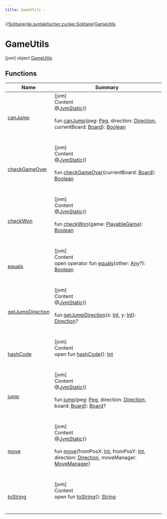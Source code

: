 ```yaml
---
title: GameUtils -
---
```

//[Solitaire](../../index.md)/[de.syntaktischer.zucker.Solitaire](../index.md)/[GameUtils](index.md)



# GameUtils  
 [jvm] object [GameUtils](index.md)   


## Functions  
  
|  Name|  Summary| 
|---|---|
| <a name="de.syntaktischer.zucker.Solitaire/GameUtils/canJump/#de.syntaktischer.zucker.Solitaire.Peg#de.syntaktischer.zucker.Solitaire.Direction#de.syntaktischer.zucker.Solitaire.Board/PointingToDeclaration/"></a>[canJump](can-jump.md)| <a name="de.syntaktischer.zucker.Solitaire/GameUtils/canJump/#de.syntaktischer.zucker.Solitaire.Peg#de.syntaktischer.zucker.Solitaire.Direction#de.syntaktischer.zucker.Solitaire.Board/PointingToDeclaration/"></a>[jvm]  <br>Content  <br>@[JvmStatic](https://kotlinlang.org/api/latest/jvm/stdlib/kotlin.jvm/-jvm-static/index.html)()  <br>  <br>fun [canJump](can-jump.md)(peg: [Peg](../-peg/index.md), direction: [Direction](../-direction/index.md), currentBoard: [Board](../-board/index.md)): [Boolean](https://kotlinlang.org/api/latest/jvm/stdlib/kotlin/-boolean/index.html)  <br><br><br>
| <a name="de.syntaktischer.zucker.Solitaire/GameUtils/checkGameOver/#de.syntaktischer.zucker.Solitaire.Board/PointingToDeclaration/"></a>[checkGameOver](check-game-over.md)| <a name="de.syntaktischer.zucker.Solitaire/GameUtils/checkGameOver/#de.syntaktischer.zucker.Solitaire.Board/PointingToDeclaration/"></a>[jvm]  <br>Content  <br>@[JvmStatic](https://kotlinlang.org/api/latest/jvm/stdlib/kotlin.jvm/-jvm-static/index.html)()  <br>  <br>fun [checkGameOver](check-game-over.md)(currentBoard: [Board](../-board/index.md)): [Boolean](https://kotlinlang.org/api/latest/jvm/stdlib/kotlin/-boolean/index.html)  <br><br><br>
| <a name="de.syntaktischer.zucker.Solitaire/GameUtils/checkWon/#de.syntaktischer.zucker.Solitaire.PlayableGame/PointingToDeclaration/"></a>[checkWon](check-won.md)| <a name="de.syntaktischer.zucker.Solitaire/GameUtils/checkWon/#de.syntaktischer.zucker.Solitaire.PlayableGame/PointingToDeclaration/"></a>[jvm]  <br>Content  <br>@[JvmStatic](https://kotlinlang.org/api/latest/jvm/stdlib/kotlin.jvm/-jvm-static/index.html)()  <br>  <br>fun [checkWon](check-won.md)(game: [PlayableGame](../-playable-game/index.md)): [Boolean](https://kotlinlang.org/api/latest/jvm/stdlib/kotlin/-boolean/index.html)  <br><br><br>
| <a name="kotlin/Any/equals/#kotlin.Any?/PointingToDeclaration/"></a>[equals](../-undoable-command/index.md#%5Bkotlin%2FAny%2Fequals%2F%23kotlin.Any%3F%2FPointingToDeclaration%2F%5D%2FFunctions%2F-1665236295)| <a name="kotlin/Any/equals/#kotlin.Any?/PointingToDeclaration/"></a>[jvm]  <br>Content  <br>open operator fun [equals](../-undoable-command/index.md#%5Bkotlin%2FAny%2Fequals%2F%23kotlin.Any%3F%2FPointingToDeclaration%2F%5D%2FFunctions%2F-1665236295)(other: [Any](https://kotlinlang.org/api/latest/jvm/stdlib/kotlin/-any/index.html)?): [Boolean](https://kotlinlang.org/api/latest/jvm/stdlib/kotlin/-boolean/index.html)  <br><br><br>
| <a name="de.syntaktischer.zucker.Solitaire/GameUtils/getJumpDirection/#kotlin.Int#kotlin.Int/PointingToDeclaration/"></a>[getJumpDirection](get-jump-direction.md)| <a name="de.syntaktischer.zucker.Solitaire/GameUtils/getJumpDirection/#kotlin.Int#kotlin.Int/PointingToDeclaration/"></a>[jvm]  <br>Content  <br>@[JvmStatic](https://kotlinlang.org/api/latest/jvm/stdlib/kotlin.jvm/-jvm-static/index.html)()  <br>  <br>fun [getJumpDirection](get-jump-direction.md)(x: [Int](https://kotlinlang.org/api/latest/jvm/stdlib/kotlin/-int/index.html), y: [Int](https://kotlinlang.org/api/latest/jvm/stdlib/kotlin/-int/index.html)): [Direction](../-direction/index.md)?  <br><br><br>
| <a name="kotlin/Any/hashCode/#/PointingToDeclaration/"></a>[hashCode](../-undoable-command/index.md#%5Bkotlin%2FAny%2FhashCode%2F%23%2FPointingToDeclaration%2F%5D%2FFunctions%2F-1665236295)| <a name="kotlin/Any/hashCode/#/PointingToDeclaration/"></a>[jvm]  <br>Content  <br>open fun [hashCode](../-undoable-command/index.md#%5Bkotlin%2FAny%2FhashCode%2F%23%2FPointingToDeclaration%2F%5D%2FFunctions%2F-1665236295)(): [Int](https://kotlinlang.org/api/latest/jvm/stdlib/kotlin/-int/index.html)  <br><br><br>
| <a name="de.syntaktischer.zucker.Solitaire/GameUtils/jump/#de.syntaktischer.zucker.Solitaire.Peg#de.syntaktischer.zucker.Solitaire.Direction#de.syntaktischer.zucker.Solitaire.Board/PointingToDeclaration/"></a>[jump](jump.md)| <a name="de.syntaktischer.zucker.Solitaire/GameUtils/jump/#de.syntaktischer.zucker.Solitaire.Peg#de.syntaktischer.zucker.Solitaire.Direction#de.syntaktischer.zucker.Solitaire.Board/PointingToDeclaration/"></a>[jvm]  <br>Content  <br>@[JvmStatic](https://kotlinlang.org/api/latest/jvm/stdlib/kotlin.jvm/-jvm-static/index.html)()  <br>  <br>fun [jump](jump.md)(peg: [Peg](../-peg/index.md), direction: [Direction](../-direction/index.md), board: [Board](../-board/index.md)): [Board](../-board/index.md)?  <br><br><br>
| <a name="de.syntaktischer.zucker.Solitaire/GameUtils/move/#kotlin.Int#kotlin.Int#de.syntaktischer.zucker.Solitaire.Direction#de.syntaktischer.zucker.Solitaire.MoveManager/PointingToDeclaration/"></a>[move](move.md)| <a name="de.syntaktischer.zucker.Solitaire/GameUtils/move/#kotlin.Int#kotlin.Int#de.syntaktischer.zucker.Solitaire.Direction#de.syntaktischer.zucker.Solitaire.MoveManager/PointingToDeclaration/"></a>[jvm]  <br>Content  <br>@[JvmStatic](https://kotlinlang.org/api/latest/jvm/stdlib/kotlin.jvm/-jvm-static/index.html)()  <br>  <br>fun [move](move.md)(fromPosX: [Int](https://kotlinlang.org/api/latest/jvm/stdlib/kotlin/-int/index.html), fromPosY: [Int](https://kotlinlang.org/api/latest/jvm/stdlib/kotlin/-int/index.html), direction: [Direction](../-direction/index.md), moveManager: [MoveManager](../-move-manager/index.md))  <br><br><br>
| <a name="kotlin/Any/toString/#/PointingToDeclaration/"></a>[toString](../-undoable-command/index.md#%5Bkotlin%2FAny%2FtoString%2F%23%2FPointingToDeclaration%2F%5D%2FFunctions%2F-1665236295)| <a name="kotlin/Any/toString/#/PointingToDeclaration/"></a>[jvm]  <br>Content  <br>open fun [toString](../-undoable-command/index.md#%5Bkotlin%2FAny%2FtoString%2F%23%2FPointingToDeclaration%2F%5D%2FFunctions%2F-1665236295)(): [String](https://kotlinlang.org/api/latest/jvm/stdlib/kotlin/-string/index.html)  <br><br><br>

